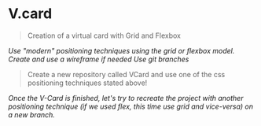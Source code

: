 # V.card
> Creation of a virtual card with Grid and Flexbox

*Use "modern" positioning techniques using the grid or flexbox model.
Create and use a wireframe if needed
Use git branches*

> Create a new repository called VCard and use one of the css positioning techniques stated above!

*Once the V-Card is finished, let's try to recreate the project with another positioning technique (if we used flex, this time use grid and vice-versa) on a new branch.*
